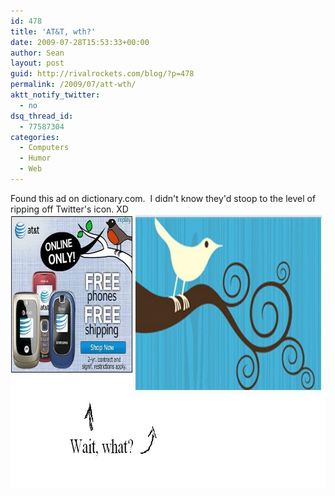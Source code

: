 ```yaml
---
id: 478
title: 'AT&T, wth?'
date: 2009-07-28T15:53:33+00:00
author: Sean
layout: post
guid: http://rivalrockets.com/blog/?p=478
permalink: /2009/07/att-wth/
aktt_notify_twitter:
  - no
dsq_thread_id:
  - 77587304
categories:
  - Computers
  - Humor
  - Web
---
```

Found this ad on dictionary.com.  I didn't know they'd stoop to the level of ripping off Twitter's icon. XD<img class="alignnone size-full wp-image-477" title="AT&T ripoff" src="/content/2009/07/ATT-ripoff.JPG" alt="AT&T ripoff" width="781" height="437" />